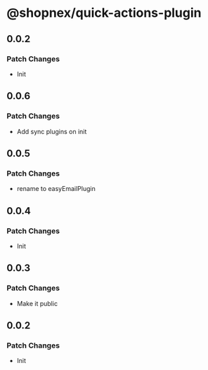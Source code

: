 # @shopnex/quick-actions-plugin

## 0.0.2

### Patch Changes

- Init

## 0.0.6

### Patch Changes

- Add sync plugins on init

## 0.0.5

### Patch Changes

- rename to easyEmailPlugin

## 0.0.4

### Patch Changes

- Init

## 0.0.3

### Patch Changes

- Make it public

## 0.0.2

### Patch Changes

- Init
